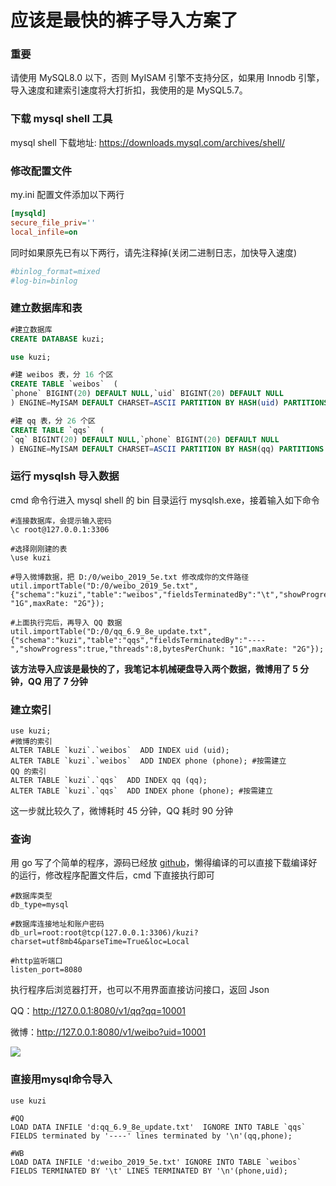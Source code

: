 # 应该是最快的裤子导入方案了

### 重要

请使用 MySQL8.0 以下，否则 MyISAM 引擎不支持分区，如果用 Innodb 引擎，导入速度和建索引速度将大打折扣，我使用的是 MySQL5.7。

### 下载 mysql shell 工具

mysql shell 下载地址: https://downloads.mysql.com/archives/shell/ 

### 修改配置文件

my.ini 配置文件添加以下两行

```ini
[mysqld]
secure_file_priv=''
local_infile=on
```

同时如果原先已有以下两行，请先注释掉(关闭二进制日志，加快导入速度)

```ini
#binlog_format=mixed
#log-bin=binlog
```

### 建立数据库和表 

```sql
#建立数据库
CREATE DATABASE kuzi;

use kuzi;

#建 weibos 表，分 16 个区
CREATE TABLE `weibos`  (
`phone` BIGINT(20) DEFAULT NULL,`uid` BIGINT(20) DEFAULT NULL
) ENGINE=MyISAM DEFAULT CHARSET=ASCII PARTITION BY HASH(uid) PARTITIONS 16;

#建 qq 表，分 26 个区
CREATE TABLE `qqs`  (
`qq` BIGINT(20) DEFAULT NULL,`phone` BIGINT(20) DEFAULT NULL
) ENGINE=MyISAM DEFAULT CHARSET=ASCII PARTITION BY HASH(qq) PARTITIONS 26;
```

### 运行 mysqlsh 导入数据

cmd 命令行进入 mysql shell 的 bin 目录运行  mysqlsh.exe，接着输入如下命令

```
#连接数据库，会提示输入密码
\c root@127.0.0.1:3306

#选择刚刚建的表
\use kuzi

#导入微博数据，把 D:/0/weibo_2019_5e.txt 修改成你的文件路径
util.importTable("D:/0/weibo_2019_5e.txt",{"schema":"kuzi","table":"weibos","fieldsTerminatedBy":"\t","showProgress":true,"threads":8,bytesPerChunk: "1G",maxRate: "2G"});

#上面执行完后，再导入 QQ 数据
util.importTable("D:/0/qq_6.9_8e_update.txt",{"schema":"kuzi","table":"qqs","fieldsTerminatedBy":"----","showProgress":true,"threads":8,bytesPerChunk: "1G",maxRate: "2G"});
```

**该方法导入应该是最快的了，我笔记本机械硬盘导入两个数据，微博用了 5 分钟，QQ 用了 7 分钟**

### 建立索引

```
use kuzi;	
#微博的索引	
ALTER TABLE `kuzi`.`weibos`  ADD INDEX uid (uid);	
ALTER TABLE `kuzi`.`weibos`  ADD INDEX phone (phone); #按需建立	
QQ 的索引	
ALTER TABLE `kuzi`.`qqs`  ADD INDEX qq (qq);	
ALTER TABLE `kuzi`.`qqs`  ADD INDEX phone (phone); #按需建立	
```

这一步就比较久了，微博耗时 45 分钟，QQ 耗时 90 分钟

### 查询

用 go 写了个简单的程序，源码已经放 [github](https://github.com/JuchiaLu/kuzi)，懒得编译的可以直接下载编译好的运行，修改程序配置文件后，cmd 下直接执行即可

```
#数据库类型
db_type=mysql

#数据库连接地址和账户密码
db_url=root:root@tcp(127.0.0.1:3306)/kuzi?charset=utf8mb4&parseTime=True&loc=Local

#http监听端口
listen_port=8080
```

执行程序后浏览器打开，也可以不用界面直接访问接口，返回 Json

QQ：http://127.0.0.1:8080/v1/qq?qq=10001

微博：http://127.0.0.1:8080/v1/weibo?uid=10001

![](https://raw.githubusercontent.com/JuchiaLu/kuzi/main/images/readme1.gif)
### 直接用mysql命令导入 
```
use kuzi

#QQ
LOAD DATA INFILE 'd:qq_6.9_8e_update.txt'  IGNORE INTO TABLE `qqs` FIELDS terminated by '----' lines terminated by '\n'(qq,phone);

#WB
LOAD DATA INFILE 'd:weibo_2019_5e.txt' IGNORE INTO TABLE `weibos`  FIELDS TERMINATED BY '\t' LINES TERMINATED BY '\n'(phone,uid);
```

